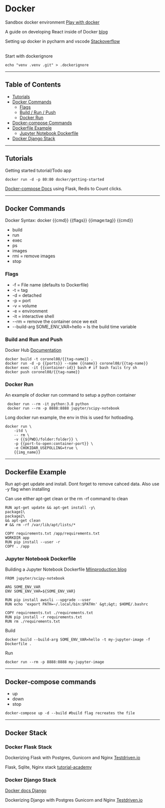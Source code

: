 # Docker
Sandbox docker environment [Play with docker](https://labs.play-with-docker.com/) 

A guide on developing React inside of Docker [blog](https://willschenk.com/articles/2020/developing_react_inside_docker/)

Setting up docker in pycharm and vscode [Stackoverflow](https://stackoverflow.com/questions/58855616/how-can-i-use-a-docker-container-as-a-virtualenv-for-running-python-tests-from-m)
<br><br>

Start with dockerignore
```
echo "venv .venv .git" > .dockerignore
```

---
## Table of Contents
* [Tutorials](#tutorials)
* [Docker Commands](#docker-commands)
    * [Flags](#flags)
    * [Build / Run / Push](#build-and-run-and-push)
    * [Docker Run](#docker-run)
* [Docker-compose Commands](#docker-compose-commands)
* [Dockerfile Example](#dockerfile-example)
    * [Jupyter Notebook Dockerfile](#jupyter-notebook-dockerfile)
* [Docker Django Stack](#docker-django-stack)

---
## Tutorials
Getting started tutorial/Todo app
```
docker run -d -p 80:80 docker/getting-started
```
[Docker-compose Docs](https://docs.docker.com/compose/gettingstarted/) using Flask, Redis to Count clicks.


---
## Docker Commands
Docker Syntax: docker {{cmd}} {{flags}} {{image:tag}} {{cmd}}
* build
* run
* exec
* ps 
* images
* rmi = remove images
* stop


### Flags
* -f = File name (defaults to Dockerfile)
* -t = tag
* -d = detached
* -p = port 
* -v = volume
* -e = environment
* -it = interactive shell
* --rm = remove the container once we exit
* --build-arg SOME_ENV_VAR=hello = Is the build time variable


### Build and Run and Push
Docker Hub [Documentation](https://docs.docker.com/docker-hub/)
```
docker build -t coronel08/{{tag-name}} .
docker run -d -p {{ports}} --name {{name}} coronel08/{{tag-name}}
docker exec -it {{container-id}} bash # if bash fails try sh
docker push coronel08/{{tag-name}}
```


### Docker Run
An example of docker run command to setup a python container
```
 docker run --rm -it python:3.8 python
 docker run --rm -p 8888:8888 jupyter/scipy-notebook
```
Long docker run example, the env in this is used for hotloading.
```
docker run \
    -itd \ 
    -- rm \
    -v {{${PWD}/folder:folder}} \
    -p {{port-to-open:container-port}} \
    -e CHOKIDAR_USEPOLLING=true \
    {{img_name}}
```

---
## Dockerfile Example
Run apt-get update and install. Dont forget to remove cahced data. Also use -y flag when installing


Can use either apt-get clean or the rm -rf command to clean 
```
RUN apt-get update && apt-get install -y\
package1\
package2\
&& apt-get clean
# && rm -rf /var/lib/apt/lists/* 

COPY requirements.txt /app/requirements.txt
WORKDIR app
RUN pip install --user -r 
COPY . /app
```


### Jupyter Notebook Dockerfile 
Building a Jupyter Notebook Dockerfile [Mlinproduction blog](https://mlinproduction.com/docker-for-ml-part-2/)
```
FROM jupyter/scipy-notebook

ARG SOME_ENV_VAR
ENV SOME_ENV_VAR=${SOME_ENV_VAR}

RUN pip install awscli --upgrade --user
RUN echo 'export PATH=~/.local/bin:$PATHn' &gt;&gt; $HOME/.bashrc

COPY requirements.txt ./requirements.txt
RUN pip install -r requirements.txt
RUN rm ./requirements.txt
```
Build 
```
docker build --build-arg SOME_ENV_VAR=hello -t my-jupyter-image -f Dockerfile .
```
Run
```
docker run --rm -p 8888:8888 my-jupyter-image
```


---
## Docker-compose commands

* up
* down
* stop

```
docker-compose up -d --build #build flag recreates the file
```


---
## Docker Stack

### Docker Flask Stack
Dockerizing Flask with Postgres, Gunicorn and Nginx [Testdriven.io](https://testdriven.io/blog/dockerizing-flask-with-postgres-gunicorn-and-nginx/)

Flask, Sqlite, Nginx stack [tutorial-academy](https://tutorial-academy.com/uwsgi-nginx-flask-python-sqlite-docker-example/)

### Docker Django Stack
[Docker docs Django](https://docs.docker.com/compose/django/)

Dockerizing Django with Postgres Gunicorn and Nginx [Testdriven.io](https://testdriven.io/blog/dockerizing-django-with-postgres-gunicorn-and-nginx/)